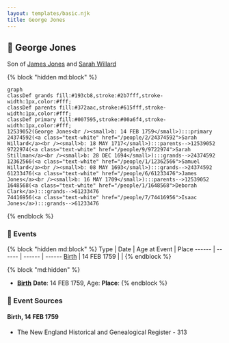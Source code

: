 ```yaml
---
layout: templates/basic.njk
title: George Jones
---
```

## 🔵 George Jones

Son of [James Jones](/people/6/61233476) and [Sarah Willard](/people/2/24374592)

{% block "hidden md:block" %}
```mermaid
graph
classDef grands fill:#193cb8,stroke:#2b7fff,stroke-width:1px,color:#fff;
classDef parents fill:#372aac,stroke:#615fff,stroke-width:1px,color:#fff;
classDef primary fill:#007595,stroke:#00a6f4,stroke-width:1px,color:#fff;
12539052(George Jones<br /><small>b: 14 FEB 1759</small>):::primary
24374592(<a class="text-white" href="/people/2/24374592">Sarah Willard</a><br /><small>b: 18 MAY 1717</small>):::parents-->12539052
9722974(<a class="text-white" href="/people/9/9722974">Sarah Stillman</a><br /><small>b: 28 DEC 1694</small>):::grands-->24374592
12362566(<a class="text-white" href="/people/1/12362566">Samuel Willard</a><br /><small>b: 08 MAY 1693</small>):::grands-->24374592
61233476(<a class="text-white" href="/people/6/61233476">James Jones</a><br /><small>b: 16 MAY 1709</small>):::parents-->12539052
1648568(<a class="text-white" href="/people/1/1648568">Deborah Clark</a>):::grands-->61233476
74416956(<a class="text-white" href="/people/7/74416956">Isaac Jones</a>):::grands-->61233476
```
{% endblock %}

### 📆 Events

{% block "hidden md:block" %}
Type | Date | Age at Event | Place
------ | ------ | ------ | ------
[Birth](#event-event-2) | 14 FEB 1759 |  |
{% endblock %}

{% block "md:hidden" %}
- **[Birth](#event-event-2)**
**Date**: 14 FEB 1759, Age:
**Place**:
{% endblock %}

### 📰 Event Sources

#### <a id="event-event-2"></a> Birth, 14 FEB 1759
* The New England Historical and Genealogical Register  - 313